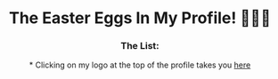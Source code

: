 <h1 align="center" style="border-bottom: none">
    The Easter Eggs In My Profile! 🥚🐣🐇
</h1>
<h3 align="center" style="border-bottom: none">
    The List:
</h3>
<p align="center" style="border-bottom: none">
    * Clicking on my logo at the top of the profile takes you <a href="https://github.com/dopevog/dopevog/blob/main/files/face.md">here</a>
</p>
